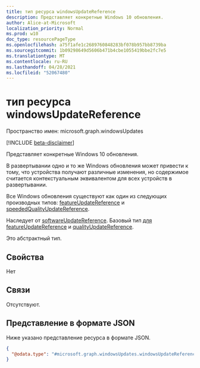 ```yaml
---
title: тип ресурса windowsUpdateReference
description: Представляет конкретные Windows 10 обновления.
author: Alice-at-Microsoft
localization_priority: Normal
ms.prod: w10
doc_type: resourcePageType
ms.openlocfilehash: a75f1afe1c2689760848283bf078b957bb8739ba
ms.sourcegitcommit: 1b09298649d5606b471b4cbe1055419bbe2fc7e5
ms.translationtype: MT
ms.contentlocale: ru-RU
ms.lasthandoff: 04/28/2021
ms.locfileid: "52067480"
---
```

# <a name="windowsupdatereference-resource-type"></a>тип ресурса windowsUpdateReference

Пространство имен: microsoft.graph.windowsUpdates

[!INCLUDE [beta-disclaimer](../../includes/beta-disclaimer.md)]

Представляет конкретные Windows 10 обновления.

В развертывании одно и то же Windows обновления может привести к тому, что устройства получают различные изменения, но содержимое считается контекстуальным эквивалентом для всех устройств в развертывании.

Все Windows обновления существуют как один из следующих производных типов: [featureUpdateReference](../resources/windowsupdates-featureupdatereference.md) и [speededQualityUpdateReference](../resources/windowsupdates-expeditedqualityupdatereference.md).

Наследует от [softwareUpdateReference](../resources/windowsupdates-softwareupdatereference.md). Базовый тип [для featureUpdateReference](../resources/windowsupdates-featureupdatereference.md) и [qualityUpdateReference](../resources/windowsupdates-qualityupdatereference.md).

Это абстрактный тип.

## <a name="properties"></a>Свойства
Нет

## <a name="relationships"></a>Связи
Отсутствуют.

## <a name="json-representation"></a>Представление в формате JSON
Ниже указано представление ресурса в формате JSON.
<!-- {
  "blockType": "resource",
  "@odata.type": "microsoft.graph.windowsUpdates.windowsUpdateReference"
}
-->
``` json
{
  "@odata.type": "#microsoft.graph.windowsUpdates.windowsUpdateReference"
}
```

